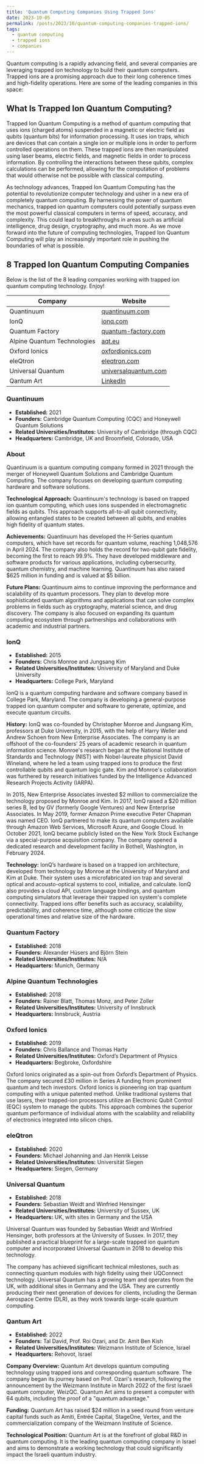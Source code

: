 ```yaml
---
title: 'Quantum Computing Companies Using Trapped Ions'
date: 2023-10-05
permalink: /posts/2023/10/quantum-computing-companies-trapped-ions/
tags:
  - quantum computing
  - trapped ions
  - companies
---
```


Quantum computing is a rapidly advancing field, and several companies are leveraging trapped ion technology to build their quantum computers. Trapped ions are a promising approach due to their long coherence times and high-fidelity operations. Here are some of the leading companies in this space:

## What Is Trapped Ion Quantum Computing?

Trapped Ion Quantum Computing is a method of quantum computing that uses ions (charged atoms) suspended in a magnetic or electric field as qubits (quantum bits) for information processing. It uses ion traps, which are devices that can contain a single ion or multiple ions in order to perform controlled operations on them. These trapped ions are then manipulated using laser beams, electric fields, and magnetic fields in order to process information. By controlling the interactions between these qubits, complex calculations can be performed, allowing for the computation of problems that would otherwise not be possible with classical computing.

As technology advances, Trapped Ion Quantum Computing has the potential to revolutionize computer technology and usher in a new era of completely quantum computing. By harnessing the power of quantum mechanics, trapped ion quantum computers could potentially surpass even the most powerful classical computers in terms of speed, accuracy, and complexity. This could lead to breakthroughs in areas such as artificial intelligence, drug design, cryptography, and much more. As we move forward into the future of computing technologies, Trapped Ion Quantum Computing will play an increasingly important role in pushing the boundaries of what is possible.

## 8 Trapped Ion Quantum Computing Companies

Below is the list of the 8 leading companies working with trapped ion quantum computing technology. Enjoy!

| Company       | Website                             |
|---------------|-------------------------------------|
| Quantinuum    | [quantinuum.com](https://www.quantinuum.com) |
| IonQ          | [ionq.com](https://ionq.com)        |
| Quantum Factory | [quantum-factory.com](https://quantum-factory.com) |
| Alpine Quantum Technologies | [aqt.eu](https://www.aqt.eu) |
| Oxford Ionics | [oxfordionics.com](https://www.oxfordionics.com) |
| eleQtron      | [eleqtron.com](https://www.eleqtron.com) |
| Universal Quantum | [universalquantum.com](https://www.universalquantum.com) |
| Qantum Art    | [LinkedIn](https://www.linkedin.com/company/quantum-art-tech/posts/?feedView=all) |

### Quantinuum

- **Established:** 2021
- **Founders:** Cambridge Quantum Computing (CQC) and Honeywell Quantum Solutions
- **Related Universities/Institutes:** University of Cambridge (through CQC)
- **Headquarters:** Cambridge, UK and Broomfield, Colorado, USA

### About

Quantinuum is a quantum computing company formed in 2021 through the merger of Honeywell Quantum Solutions and Cambridge Quantum Computing. The company focuses on developing quantum computing hardware and software solutions.

**Technological Approach:**
Quantinuum's technology is based on trapped ion quantum computing, which uses ions suspended in electromagnetic fields as qubits. This approach supports all-to-all qubit connectivity, allowing entangled states to be created between all qubits, and enables high fidelity of quantum states.

**Achievements:**
Quantinuum has developed the H-Series quantum computers, which have set records for quantum volume, reaching 1,048,576 in April 2024. The company also holds the record for two-qubit gate fidelity, becoming the first to reach 99.9%. They have developed middleware and software products for various applications, including cybersecurity, quantum chemistry, and machine learning. Quantinuum has also raised $625 million in funding and is valued at $5 billion.

**Future Plans:**
Quantinuum aims to continue improving the performance and scalability of its quantum processors. They plan to develop more sophisticated quantum algorithms and applications that can solve complex problems in fields such as cryptography, material science, and drug discovery. The company is also focused on expanding its quantum computing ecosystem through partnerships and collaborations with academic and industrial partners.

### IonQ

- **Established:** 2015
- **Founders:** Chris Monroe and Jungsang Kim
- **Related Universities/Institutes:** University of Maryland and Duke University
- **Headquarters:** College Park, Maryland

IonQ is a quantum computing hardware and software company based in College Park, Maryland. The company is developing a general-purpose trapped ion quantum computer and software to generate, optimize, and execute quantum circuits.

**History:**
IonQ was co-founded by Christopher Monroe and Jungsang Kim, professors at Duke University, in 2015, with the help of Harry Weller and Andrew Schoen from New Enterprise Associates. The company is an offshoot of the co-founders’ 25 years of academic research in quantum information science. Monroe's research began at the National Institute of Standards and Technology (NIST) with Nobel-laureate physicist David Wineland, where he led a team using trapped ions to produce the first controllable qubits and quantum logic gate. Kim and Monroe's collaboration was furthered by research initiatives funded by the Intelligence Advanced Research Projects Activity (IARPA).

In 2015, New Enterprise Associates invested $2 million to commercialize the technology proposed by Monroe and Kim. In 2017, IonQ raised a $20 million series B, led by GV (formerly Google Ventures) and New Enterprise Associates. In May 2019, former Amazon Prime executive Peter Chapman was named CEO. IonQ partnered to make its quantum computers available through Amazon Web Services, Microsoft Azure, and Google Cloud. In October 2021, IonQ became publicly listed on the New York Stock Exchange via a special-purpose acquisition company. The company opened a dedicated research and development facility in Bothell, Washington, in February 2024.

**Technology:**
IonQ’s hardware is based on a trapped ion architecture, developed from technology by Monroe at the University of Maryland and Kim at Duke. Their system uses a microfabricated ion trap and several optical and acousto-optical systems to cool, initialize, and calculate. IonQ also provides a cloud API, custom language bindings, and quantum computing simulators that leverage their trapped ion system's complete connectivity. Trapped ions offer benefits such as accuracy, scalability, predictability, and coherence time, although some criticize the slow operational times and relative size of the hardware.

### Quantum Factory

- **Established:** 2018
- **Founders:** Alexander Hüsers and Björn Stein
- **Related Universities/Institutes:** N/A
- **Headquarters:** Munich, Germany

### Alpine Quantum Technologies

- **Established:** 2018
- **Founders:** Rainer Blatt, Thomas Monz, and Peter Zoller
- **Related Universities/Institutes:** University of Innsbruck
- **Headquarters:** Innsbruck, Austria

### Oxford Ionics

- **Established:** 2019
- **Founders:** Chris Ballance and Thomas Harty
- **Related Universities/Institutes:** Oxford’s Department of Physics
- **Headquarters:** Begbroke, Oxfordshire

Oxford Ionics originated as a spin-out from Oxford’s Department of Physics. The company secured £30 million in Series A funding from prominent quantum and tech investors. Oxford Ionics is pioneering ion trap quantum computing with a unique patented method. Unlike traditional systems that use lasers, their trapped-ion processors utilize an Electronic Qubit Control (EQC) system to manage the qubits. This approach combines the superior quantum performance of individual atoms with the scalability and reliability of electronics integrated into silicon chips.

### eleQtron

- **Established:** 2020
- **Founders:** Michael Johanning and Jan Henrik Leisse
- **Related Universities/Institutes:** Universität Siegen
- **Headquarters:** Siegen, Germany

### Universal Quantum

- **Established:** 2018
- **Founders:** Sebastian Weidt and Winfried Hensinger
- **Related Universities/Institutes:** University of Sussex, UK
- **Headquarters:** UK, with sites in Germany and the USA

Universal Quantum was founded by Sebastian Weidt and Winfried Hensinger, both professors at the University of Sussex. In 2017, they published a practical blueprint for a large-scale trapped ion quantum computer and incorporated Universal Quantum in 2018 to develop this technology.

The company has achieved significant technical milestones, such as connecting quantum modules with high fidelity using their UQConnect technology. Universal Quantum has a growing team and operates from the UK, with additional sites in Germany and the USA. They are currently producing their next generation of devices for clients, including the German Aerospace Centre (DLR), as they work towards large-scale quantum computing.

### Qantum Art

- **Established:** 2022
- **Founders:** Tal David, Prof. Roi Ozari, and Dr. Amit Ben Kish
- **Related Universities/Institutes:** Weizmann Institute of Science, Israel
- **Headquarters:** Rehovot, Israel

**Company Overview:**
Quantum Art develops quantum computing technology using trapped ions and corresponding quantum software. The company began its journey based on Prof. Ozari's research, following the announcement by the Weizmann Institute in March 2022 of the first Israeli quantum computer, WeizQC. Quantum Art aims to present a computer with 64 qubits, including the proof of a "quantum advantage."

**Funding:**
Quantum Art has raised $24 million in a seed round from venture capital funds such as Amiti, Entrée Capital, StageOne, Vertex, and the commercialization company of the Weizmann Institute of Science.

**Technological Position:**
Quantum Art is at the forefront of global R&D in quantum computing. It is the leading quantum computing company in Israel and aims to demonstrate a working technology that could significantly impact the Israeli quantum industry.